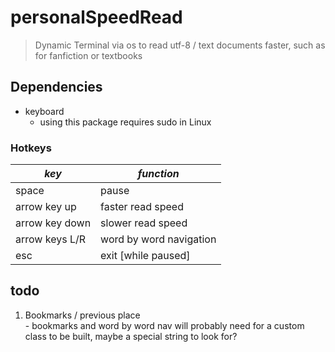 # personalSpeedRead

 > Dynamic Terminal via os to read utf-8 / text documents faster, such as for fanfiction or textbooks

## Dependencies

- keyboard
  - using this package requires sudo in Linux

### Hotkeys

  | *key* | *function* |
  | ----------- | ----------- |
  | space | pause |
  | arrow key up | faster read speed |
  | arrow key down | slower read speed |
  | arrow keys L/R | word by word navigation
  | esc | exit [while  paused] |

## todo
  
  1. Bookmarks / previous place  
    - bookmarks and word by word nav will probably need for a custom class to be built, maybe a special string to look for?
